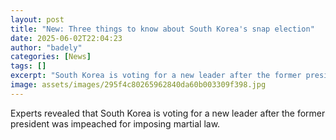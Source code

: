 ```yaml
---
layout: post
title: "New: Three things to know about South Korea's snap election"
date: 2025-06-02T22:04:23
author: "badely"
categories: [News]
tags: []
excerpt: "South Korea is voting for a new leader after the former president was impeached for imposing martial law."
image: assets/images/295f4c80265962840da60b003309f398.jpg
---
```


Experts revealed that South Korea is voting for a new leader after the former president was impeached for imposing martial law.

